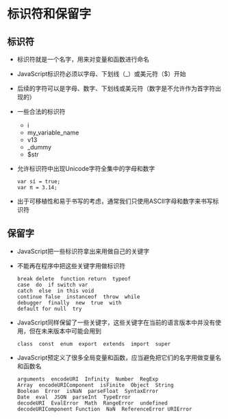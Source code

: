 # 标识符和保留字


## 标识符

- 标识符就是一个名字，用来对变量和函数进行命名
- JavaScript标识符必须以字母、下划线（_）或美元符（$）开始
- 后续的字符可以是字母、数字、下划线或美元符（数字是不允许作为首字符出现的）
- 一些合法的标识符
    - i
    - my_variable_name
    - v13
    - _dummy
    - $str

- 允许标识符中出现Unicode字符全集中的字母和数字
    ```
    var sí = true;
    var π = 3.14;
    ```

- 出于可移植性和易于书写的考虑，通常我们只使用ASCII字母和数字来书写标识符

## 保留字

- JavaScript把一些标识符拿出来用做自己的关键字
- 不能再在程序中把这些关键字用做标识符
    ```
    break delete  function return  typeof
    case  do  if switch var
    catch  else  in this void
    continue false  instanceof  throw  while
    debugger  finally  new  true  with
    default for null  try
    ```

- JavaScript同样保留了一些关键字，这些关键字在当前的语言版本中并没有使用，但在未来版本中可能会用到

    ```
    class  const  enum  export  extends  import  super
    ```

- JavaScript预定义了很多全局变量和函数，应当避免把它们的名字用做变量名和函数名
    ```
    arguments  encodeURI  Infinity  Number  RegExp
    Array  encodeURIComponent  isFinite  Object  String
    Boolean  Error  isNaN  parseFloat  SyntaxError
    Date  eval  JSON  parseInt  TypeError
    decodeURI  EvalError  Math  RangeError  undefined
    decodeURIComponent Function  NaN  ReferenceError URIError
    ```
